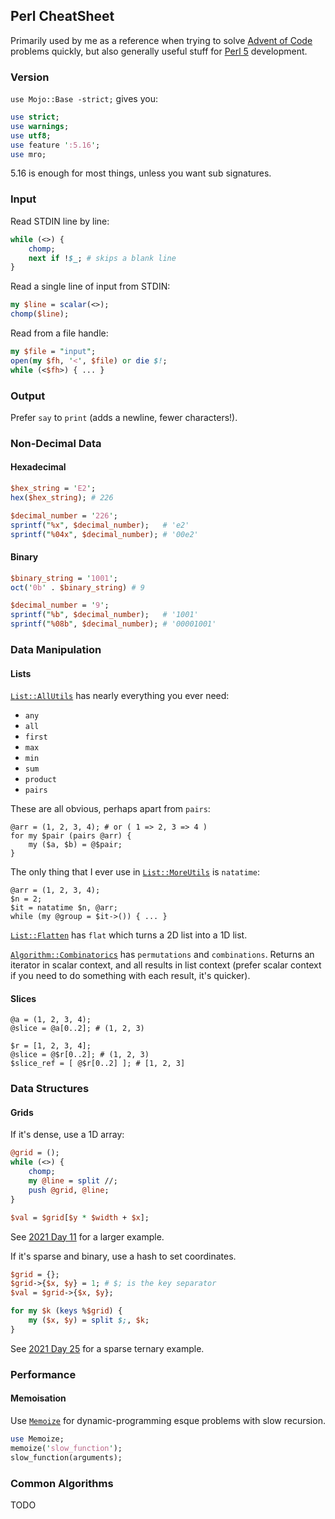 ## Perl CheatSheet

Primarily used by me as a reference when trying to solve [Advent of Code](https://adventofcode.com/) problems quickly,
but also generally useful stuff for [Perl 5](https://www.perl.org/) development.

### Version

`use Mojo::Base -strict;` gives you:

```perl
use strict;
use warnings;
use utf8;
use feature ':5.16';
use mro;
```

5.16 is enough for most things, unless you want sub signatures.

### Input

Read STDIN line by line:

```perl
while (<>) {
    chomp;
    next if !$_; # skips a blank line
}
```

Read a single line of input from STDIN:

```perl
my $line = scalar(<>);
chomp($line);
```

Read from a file handle:

```perl
my $file = "input";
open(my $fh, '<', $file) or die $!;
while (<$fh>) { ... }
```

### Output

Prefer `say` to `print` (adds a newline, fewer characters!).

### Non-Decimal Data

#### Hexadecimal

```perl
$hex_string = 'E2';
hex($hex_string); # 226

$decimal_number = '226';
sprintf("%x", $decimal_number);   # 'e2'
sprintf("%04x", $decimal_number); # '00e2'
```

#### Binary

```perl
$binary_string = '1001';
oct('0b' . $binary_string) # 9

$decimal_number = '9';
sprintf("%b", $decimal_number);   # '1001'
sprintf("%08b", $decimal_number); # '00001001'
```

### Data Manipulation

#### Lists

[`List::AllUtils`](https://metacpan.org/pod/List::AllUtils) has nearly everything you ever need:
- `any`
- `all`
- `first`
- `max`
- `min`
- `sum`
- `product`
- `pairs`

These are all obvious, perhaps apart from `pairs`:

```
@arr = (1, 2, 3, 4); # or ( 1 => 2, 3 => 4 )
for my $pair (pairs @arr) {
    my ($a, $b) = @$pair;
}
```

The only thing that I ever use in [`List::MoreUtils`](https://metacpan.org/pod/List::MoreUtils) is `natatime`:

```
@arr = (1, 2, 3, 4);
$n = 2;
$it = natatime $n, @arr;
while (my @group = $it->()) { ... }
```

[`List::Flatten`](https://metacpan.org/pod/List::Flatten) has `flat` which turns a 2D list into a 1D list.

[`Algorithm::Combinatorics`](https://metacpan.org/pod/Algorithm::Combinatorics) has `permutations` and `combinations`. Returns an iterator in scalar context, and all results in list context (prefer scalar context if you need to do something with each result, it's quicker).

#### Slices

```
@a = (1, 2, 3, 4);
@slice = @a[0..2]; # (1, 2, 3)

$r = [1, 2, 3, 4];
@slice = @$r[0..2]; # (1, 2, 3)
$slice_ref = [ @$r[0..2] ]; # [1, 2, 3]
```

### Data Structures

#### Grids

If it's dense, use a 1D array:

```perl
@grid = ();
while (<>) {
    chomp;
    my @line = split //;
    push @grid, @line;
}

$val = $grid[$y * $width + $x];
```

See [2021 Day 11](https://github.com/sirgraystar/advent2021/blob/main/bin/day11-1.pl) for a larger example.

If it's sparse and binary, use a hash to set coordinates.

```perl
$grid = {};
$grid->{$x, $y} = 1; # $; is the key separator
$val = $grid->{$x, $y};

for my $k (keys %$grid) {
    my ($x, $y) = split $;, $k;
}
```

See [2021 Day 25](https://github.com/sirgraystar/advent2021/blob/main/bin/day25.pl) for a sparse ternary example.

### Performance

#### Memoisation

Use [`Memoize`](https://perldoc.perl.org/Memoize) for dynamic-programming esque problems with slow recursion.

```perl
use Memoize;
memoize('slow_function');
slow_function(arguments); 
```

### Common Algorithms
TODO
